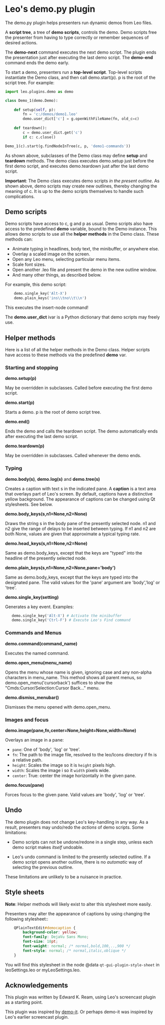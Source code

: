
# Leo's demo.py plugin

The demo.py plugin helps presenters run dynamic demos from Leo files.

A **script tree**, a tree of **demo scripts**, controls the demo. Demo scripts free the presenter from having to type correctly or remember sequences of desired actions.

The **demo-next** command executes the next demo script.  The plugin ends the presentation just after executing the last demo script. The **demo-end** command ends the demo early.

To start a demo, presenters run a **top-level script**. Top-level scripts instantiate the Demo class, and then call demo.start(p). p is the root of the script tree. For example:
```python
import leo.plugins.demo as demo

class Demo_1(demo.Demo):
    
    def setup(self, p):
        fn = 'c:/demos/demo1.leo'
        demo.user_dict['c'] = g.openWithFileName(fn, old_c=c)
        
    def teardown():
        c = demo.user_dict.get('c')
        if c: c.close()

Demo_1(c).start(g.findNodeInTree(c, p, 'demo1-commands'))
```

As shown above, subclasses of the Demo class may define **setup** and **teardown** methods. The demo class executes demo.setup just before the first demo script, and executes demo.teardown just after the last demo script.

**Important**: The Demo class executes demo scripts *in the present outline*. As shown above, demo scripts may create new outlines, thereby changing the meaning of c. It is up to the demo scripts themselves to handle such complications. 


## Demo scripts

Demo scripts have access to c, g and p as usual.  Demo scripts also have access to the predefined **demo** variable, bound to the Demo instance. This allows demo scripts to use all the **helper methods** in the Demo class. These methods can:

- Animate typing in headlines, body text, the minibuffer, or anywhere else.
- Overlay a scaled image on the screen.
- Open any Leo menu, selecting particular menu items.
- Scale font sizes.
- Open another .leo file and present the demo in the new outline window.
- And many other things, as described below.

For example, this demo script:

```python
    demo.single_key('Alt-X')
    demo.plain_keys('ins\\tno\\t\\n')
```

This executes the insert-node command!

The **demo.user_dict** ivar is a Python dictionary that demo scripts may freely use.

## Helper methods

Here is a list of all the helper methods in the Demo class. Helper scripts have access to these methods via the predefined **demo** var.

### Starting and stopping

**demo.setup(p)**

May be overridden in subclasses. Called before executing the first demo script.

**demo.start(p)**

Starts a demo. p is the root of demo script tree. 

**demo.end()**

Ends the demo and calls the teardown script. The demo automatically ends after executing the last demo script.

**demo.teardown(p)**

May be overridden in subclasses. Called whenever the demo ends.

### Typing

**demo.body(s)**, **demo.log(s)** and **demo.tree(s)**

Creates a caption with text s in the indicated pane. A **caption** is a text area that overlays part of Leo's screen. By default, captions have a distinctive yellow background. The appearance of captions can be changed using Qt stylesheets. See below.

**demo.body_keys(s,n1=None,n2=None)**

Draws the string s in the body pane of the presently selected node. n1 and n2 give the range of delays to be inserted between typing. If n1 and n2 are both None, values are given that approximate a typical typing rate.

**demo.head_keys(s,n1=None,n2=None)**

Same as demo.body_keys, except that the keys are "typed" into the headline of the presently selected node.

**demo.plain_keys(s,n1=None,n2=None,pane='body')**

Same as demo.body_keys, except that the keys are typed into the designated pane. The valid values for the 'pane' argument are 'body','log' or 'tree'.

**demo.single_key(setting)**

Generates a key event. Examples:
```python
   demo.single_key('Alt-X') # Activate the minibuffer
   demo.single_key('Ctrl-F') # Execute Leo's Find command
```

### Commands and Menus

**demo.command(command_name)**

Executes the named command.

**demo.open_menu(menu_name)**

Opens the menu whose name is given, ignoring case and any non-alpha characters in menu_name. This method shows all parent menus, so demo.open_menu('cursorback') suffices to show the "Cmds\:Cursor/Selection\:Cursor Back..." menu.

**demo.dismiss_menubar()**

Dismisses the menu opened with demo.open_menu.

### Images and focus

**demo.image(pane,fn,center=None,height=None,width=None)**

Overlays an image in a pane:

- `pane`: One of  'body', 'log' or 'tree'.
- `fn`: The path to the image file, resolved to the leo/Icons directory if fn is a relative path.
- `height`: Scales the image so it is `height` pixels high.
- `width`: Scales the image i so it `width` pixels wide.
- `center`: True: center the image horizontally in the given pane.

**demo.focus(pane)**

Forces focus to the given pane. Valid values are 'body', 'log' or 'tree'.

## Undo

The demo plugin does not change Leo's key-handling in any way.  As a result, presenters may undo/redo the *actions* of demo scripts. Some limitations:

- Demo scripts can not be undone/redone in a single step, unless each demo script makes *itself* undoable.

- Leo's undo command is limited to the presently selected outline. If a demo script opens another outline, there is no *automatic* way of selecting the previous outline.

These limitations are unlikely to be a nuisance in practice.

## Style sheets

**Note**: Helper methods will likely exist to alter this stylesheet more easily.

Presenters may alter the appearance of captions by using changing the
following stylesheet::

```css
    QPlainTextEdit#democaption {
        background-color: yellow;
        font-family: DejaVu Sans Mono;
        font-size: 18pt;
        font-weight: normal; /* normal,bold,100,..,900 */
        font-style: normal; /* normal,italic,oblique */
    }
```

You will find this stylesheet in the node @data
``qt-gui-plugin-style-sheet`` in leoSettings.leo or myLeoSettings.leo.


## Acknowledgements

This plugin was written by Edward K. Ream, using Leo's screencast plugin as a starting point.

This plugin was inspired by [demo-it](https://github.com/howardabrams/demo-it/blob/master/demo-it.org). Or perhaps demo-it was inspired by Leo's earlier screencast plugin.

